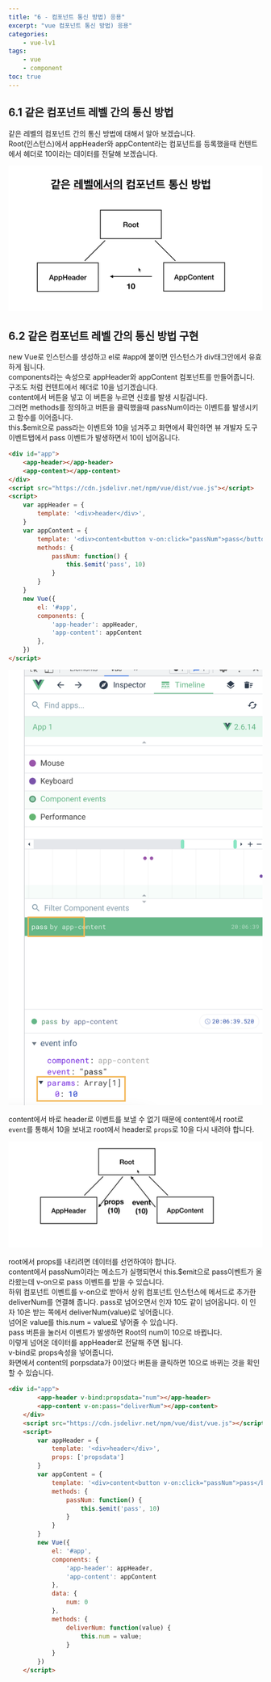 ```yaml
--- 
title: "6 - 컴포넌트 통신 방법) 응용" 
excerpt: "vue 컴포넌트 통신 방법) 응용"
categories: 
    - vue-lv1
tags: 
    - vue
    - component
toc: true
--- 
```


## 6.1 같은 컴포넌트 레벨 간의 통신 방법

같은 레벨의 컴포넌트 간의 통신 방법에 대해서 알아 보겠습니다.  
Root(인스턴스)에서 appHeader와 appContent라는 컴포넌트를 등록했을때 컨텐트에서 헤더로 10이라는 데이터를 전달해 보겠습니다.

![컴포넌트](/assets/images/vue/vue-lv1/beginner6_1.png)  

## 6.2 같은 컴포넌트 레벨 간의 통신 방법 구현

new Vue로 인스턴스를 생성하고 el로 #app에 붙이면 인스턴스가 div태그안에서 유효하게 됩니다.  
components라는 속성으로 appHeader와 appContent 컴포넌트를 만들어줍니다.  
구조도 처럼 컨텐트에서 헤더로 10을 넘기겠습니다.  
content에서 버튼을 넣고 이 버튼을 누르면 신호를 발생 시킬겁니다.  
그러면 methods를 정의하고 버튼을 클릭했을때 passNum이라는 이벤트를 발생시키고 함수를 이어줍니다.  
this.$emit으로 pass라는 이벤트와 10을 넘겨주고 화면에서 확인하면 뷰 개발자 도구 이벤트탭에서 pass 이벤트가 발생하면서 10이 넘어옵니다.  

```html
<div id="app">
    <app-header></app-header>
    <app-content></app-content>
</div>
<script src="https://cdn.jsdelivr.net/npm/vue/dist/vue.js"></script>
<script>
    var appHeader = {
        template: '<div>header</div>',
    }
    var appContent = {
        template: '<div>content<button v-on:click="passNum">pass</button></div>',
        methods: {
            passNum: function() {
                this.$emit('pass', 10)
            }
        }
    }
    new Vue({
        el: '#app',
        components: {
            'app-header': appHeader,
            'app-content': appContent
        },
    })
</script>
```

![컴포넌트](/assets/images/vue/vue-lv1/beginner6_2.png)  

content에서 바로 header로 이벤트를 보낼 수 없기 때문에 content에서 root로 `event`를 통해서 10을 보내고 root에서 header로 `props`로 10을 다시 내려야 합니다.  

![컴포넌트](/assets/images/vue/vue-lv1/beginner6_3.png) 

root에서 props를 내리려면 데이터를 선언하여야 합니다.  
content에서 passNum이라는 메소드가 실행되면서 this.$emit으로 pass이벤트가 올라왔는데 v-on으로 pass 이벤트를 받을 수 있습니다.  
하위 컴포넌트 이벤트를 v-on으로 받아서 상위 컴포넌트 인스턴스에 메서드로 추가한 deliverNum를 연결해 줍니다.
pass로 넘어오면서 인자 10도 같이 넘어옵니다. 이 인자 10은 받는 쪽에서 deliverNum(value)로 넣어줍니다.  
넘어온 value를 this.num = value로 넣어줄 수 있습니다.  
pass 버튼을 눌러서 이벤트가 발생하면 Root의 num이 10으로 바뀝니다.  
이렇게 넘어온 데이터를 appHeader로 전달해 주면 됩니다.  
v-bind로 props속성을 넣어줍니다.   
화면에서 content의 porpsdata가 0이었다 버튼을 클릭하면 10으로 바뀌는 것을 확인 할 수 있습니다.

```html
<div id="app">
        <app-header v-bind:propsdata="num"></app-header>
        <app-content v-on:pass="deliverNum"></app-content>
    </div>
    <script src="https://cdn.jsdelivr.net/npm/vue/dist/vue.js"></script>
    <script>
        var appHeader = {
            template: '<div>header</div>',
            props: ['propsdata']
        }
        var appContent = {
            template: '<div>content<button v-on:click="passNum">pass</button></div>',
            methods: {
                passNum: function() {
                    this.$emit('pass', 10)
                }
            }
        }
        new Vue({
            el: '#app',
            components: {
                'app-header': appHeader,
                'app-content': appContent
            },
            data: {
                num: 0
            },
            methods: {
                deliverNum: function(value) {
                    this.num = value;
                }
            }
        })
    </script>
```